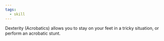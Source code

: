 ```yaml
---
tags:
  - skill
---
```

Dexterity (Acrobatics) allows you to stay on your feet in a tricky situation, or perform an acrobatic stunt.